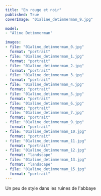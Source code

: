 ```yaml
---
title: "En rouge et noir"
published: True
coverImage: "01aline_detimmerman_9.jpg"

model: 
- "Aline Detimmerman"

images:
- file: "01aline_detimmerman_0.jpg"
  format: "portrait"
- file: "01aline_detimmerman_1.jpg"
  format: "portrait"
- file: "01aline_detimmerman_2.jpg"
  format: "portrait"
- file: "01aline_detimmerman_3.jpg"
  format: "portrait"
- file: "01aline_detimmerman_4.jpg"
  format: "portrait"
- file: "01aline_detimmerman_5.jpg"
  format: "portrait"
- file: "01aline_detimmerman_6.jpg"
  format: "portrait"
- file: "01aline_detimmerman_7.jpg"
  format: "portrait"
- file: "01aline_detimmerman_9.jpg"
  format: "portrait"
- file: "01aline_detimmerman_10.jpg"
  format: "portrait"
- file: "01aline_detimmerman_11.jpg"
  format: "portrait"
- file: "01aline_detimmerman_12.jpg"
  format: "landscape"
- file: "01aline_detimmerman_13.jpg"
  format: "landscape"
- file: "01aline_detimmerman_15.jpg"
  format: "portrait"
---
```

Un peu de style dans les ruines de l'abbaye